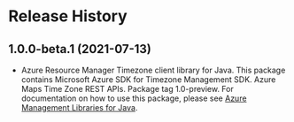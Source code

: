 # Release History

## 1.0.0-beta.1 (2021-07-13)

- Azure Resource Manager Timezone client library for Java. This package contains Microsoft Azure SDK for Timezone Management SDK. Azure Maps Time Zone REST APIs. Package tag 1.0-preview. For documentation on how to use this package, please see [Azure Management Libraries for Java](https://aka.ms/azsdk/java/mgmt).
